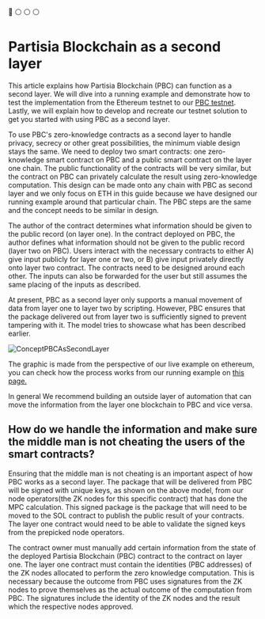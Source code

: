:large_blue_circle: :white_circle: :white_circle: :white_circle:
# Partisia Blockchain as a second layer

This article explains how Partisia Blockchain (PBC) can function as a second layer. We will dive into a running example and demonstrate how to test the implementation from the Ethereum testnet to our [PBC testnet](testnet.md). Lastly, we will explain how to develop and recreate our testnet solution to get you started with using PBC as a second layer.

To use PBC's zero-knowledge contracts as a second layer to handle privacy, secrecy or other great possibilities, the minimum viable design stays the same.
We need to deploy two smart contracts: one zero-knowledge smart contract on PBC and a public smart contract on the layer one chain. The public functionality of the contracts will be very similar, but the contract on PBC can privately calculate the result using zero-knowledge computation. This design can be made onto any chain with PBC as second layer and we only focus on ETH in this guide because we have designed our running example around that particular chain. The PBC steps are the same and the concept needs to be similar in design.

The author of the contract determines what information should be given to the public record (on layer one). In the contract deployed on PBC, the author defines what information should not be given to the public record (layer two on PBC). Users interact with the necessary contracts to either A) give input publicly for layer one or two, or B) give input privately directly onto layer two contract. The contracts need to be designed around each other. The inputs can also be forwarded for the user but still assumes the same placing of the inputs as described.

At present, PBC as a second layer only supports a manual movement of data from layer one to layer two by scripting. However, PBC ensures that the package delivered out from layer two is sufficiently signed to prevent tampering with it. The model tries to showcase what has been described earlier.

![ConceptPBCAsSecondLayer](assets/ConceptModels/ConceptPBCAsSecondLayer.png)

The graphic is made from the perspective of our live example on ethereum, you can check how the process works from our running example on [this page.](pbc-as-a-second-layer-live-example-ethereum.md)

In general We recommend building an outside layer of automation that can move the information from the layer one blockchain to PBC and vice versa.

## How do we handle the information and make sure the middle man is not cheating the users of the smart contracts?

Ensuring that the middle man is not cheating is an important aspect of how PBC works as a second layer. The package that will be delivered from PBC will be signed with unique keys, as shown on the above model, from our node operators(the ZK nodes for this specific contract) that has done the MPC calculation. This signed package is the package that will need to be moved to the SOL contract to publish the public result of your contracts. The layer one contract would need to be able to validate the signed keys from the prepicked node operators.

The contract owner must manually add certain information from the state of the deployed Partisia Blockchain (PBC) contract to the contract on layer one. The layer one contract must contain the identities (PBC addresses) of the ZK nodes allocated to perform the zero knowledge computation. This is necessary because the outcome from PBC uses signatures from the ZK nodes to prove themselves as the actual outcome of the computation from PBC. The signatures include the identity of the ZK nodes and the result which the respective nodes approved. 